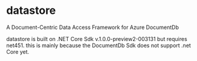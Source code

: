 # datastore
A Document-Centric Data Access Framework for Azure DocumentDb
			
datastore is built on .NET Core Sdk v.1.0.0-preview2-003131
but requires net451. this is mainly because the DocumentDb Sdk does not support .net Core yet.
